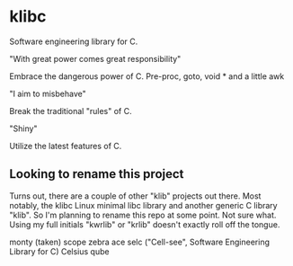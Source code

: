 # klibc

Software engineering library for C. 


"With great power comes great responsibility"

Embrace the dangerous power of C.  Pre-proc, goto, void *
and a little awk


"I aim to misbehave"

Break the traditional "rules" of C.  



"Shiny"

Utilize the latest features of C.




## Looking to rename this project

Turns out, there are a couple of other "klib" projects out there. Most notably, the klibc Linux minimal libc library and another generic C library "klib". So I'm planning to rename this repo at some point. Not sure what. Using my full initials "kwrlib" or "krlib" doesn't exactly roll off the tongue.


monty (taken)
scope
zebra
ace
selc ("Cell-see", Software Engineering Library for C)
Celsius
qube




